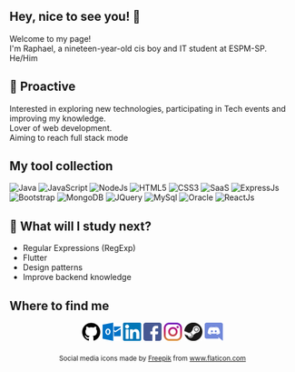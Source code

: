 ## Hey, nice to see you! 👋

 Welcome to my page!<br>
 I'm Raphael, a nineteen-year-old cis boy and IT student at ESPM-SP.<br>
 He/Him
 
## 🚀 Proactive
Interested in exploring new technologies, participating in Tech events and improving my knowledge.<br>
Lover of web development. <br>
Aiming to reach full stack mode <!-- Emoji descolado, nerd e poderoso -->

## My tool collection
![Java](https://img.shields.io/badge/Java-orange?style=flat-square&logo=java)
![JavaScript](https://img.shields.io/badge/JavaScript-d4bd02?style=flat-square&logo=javascript&logoColor=white)
![NodeJs](https://img.shields.io/badge/node.js-%2343853D.svg?style=flat-square&logo=node-dot-js&logoColor=white)
![HTML5](https://img.shields.io/badge/html5-%23E34F26.svg?style=flat-square&logo=html5&logoColor=white)
![CSS3](https://img.shields.io/badge/css3-%231572B6.svg?style=flat-square&logo=css3&logoColor=white)
![SaaS](https://img.shields.io/badge/SASS-hotpink.svg?style=flat-square&logo=SASS&logoColor=white)
![ExpressJs](https://img.shields.io/badge/express.js-%23404d59.svg?style=flat-square&logo=express&logoColor=%2361DAFB)
<br>
![Bootstrap](https://img.shields.io/badge/bootstrap-%23563D7C.svg?style=flat-square&logo=bootstrap&logoColor=white)
![MongoDB](https://img.shields.io/badge/MongoDB-%234ea94b.svg?style=flat-square&logo=mongodb&logoColor=white)
![JQuery](https://img.shields.io/badge/jQuery-0769AD?style=flat-square&logo=jquery&logoColor=white)
![MySql](https://img.shields.io/badge/mysql-%2300f.svg?style=flat-square&logo=mysql&logoColor=white)
![Oracle](https://img.shields.io/badge/oracle-%23F00000.svg?style=flat-square&logo=oracle&logoColor=white)
![ReactJs](https://img.shields.io/badge/react-%2320232a.svg?style=flat-square&logo=react&logoColor=%2361DAFB)


## :book: What will I study next?
 - Regular Expressions (RegExp)
 - Flutter
 - Design patterns
 - Improve backend knowledge



## Where to find me
<p align="center">
  <!-- GitHub -->
  <a href="https://github.com/RaphaelJesus1"><img alt="GitHub" title="GitHub" height="32" width="32" src="https://raw.githubusercontent.com/RaphaelJesus1/RaphaelJesus1/main/img/github.svg"></a>
  <!-- E-mail-->
  <a href="mailto:raphael-mj@hotmail.com"><img alt="E-mail" title="Email" height="32" width="32" src="https://raw.githubusercontent.com/RaphaelJesus1/RaphaelJesus1/main/img/outlook.svg"></a>
  <!-- LinkedIn -->
  <a target="_blank" href="www.linkedin.com/in/raphael-menezes-jesus"><img alt="LinkedIn" title="LinkedIn" height="32" width="32" src="https://raw.githubusercontent.com/RaphaelJesus1/RaphaelJesus1/main/img/linkedin.svg"></a>
  <!-- Facebook -->
  <a target="_blank" href="www.linkedin.com/in/raphael-menezes-jesus"><img alt="Facebook" title="Facebook" height="32" width="32" src="https://raw.githubusercontent.com/RaphaelJesus1/RaphaelJesus1/main/img/facebook.svg"></a>
 <!-- Instagram -->
 <a target="_blank" href="www.linkedin.com/in/raphael-menezes-jesus"><img alt="Instagram" title="Instagram" height="32" width="32" src="https://raw.githubusercontent.com/RaphaelJesus1/RaphaelJesus1/main/img/instagram.svg"></a>
  <!-- Steam -->
  <a href="https://steamcommunity.com/profiles/76561198148113564/"><img alt="Steam" title="Steam" height="32" width="32" src="https://raw.githubusercontent.com/RaphaelJesus1/RaphaelJesus1/main/img/steam.svg"></a>
  <!-- Discord -->
  <a href="#"><img alt="Discord - JesusSaves#5502" title="Discord - JesusSaves#5502" height="32" width="32" src="https://raw.githubusercontent.com/RaphaelJesus1/RaphaelJesus1/main/img/discord.svg"></a>
</p>
<p align="center">
 <sub color="#808080">
   Social media icons made by <a href="https://www.freepik.com" title="Freepik">Freepik</a> from <a href="https://www.flaticon.com/br/" title="Flaticon">www.flaticon.com</a>
 </sub>
</p>
